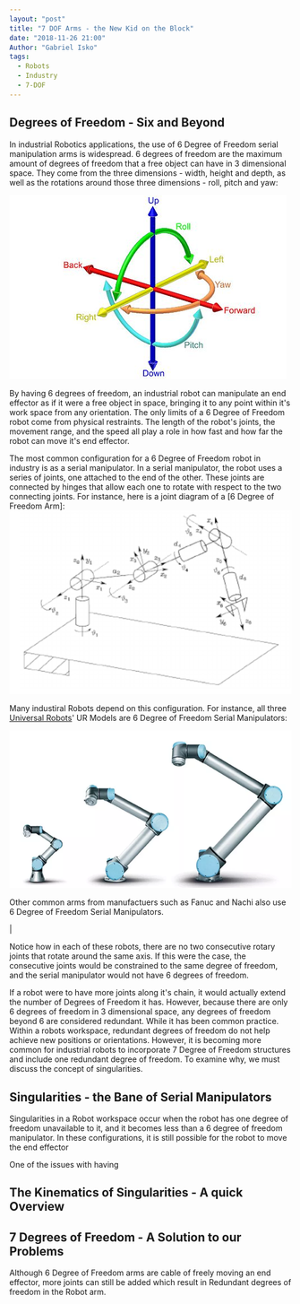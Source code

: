```yaml
---
layout: "post"
title: "7 DOF Arms - the New Kid on the Block"
date: "2018-11-26 21:00"
Author: "Gabriel Isko"
tags:
  - Robots
  - Industry
  - 7-DOF
---
```



Degrees of Freedom - Six and Beyond
------------------------

In industrial Robotics applications, the use of 6 Degree of Freedom serial manipulation arms is widespread.  6 degrees of freedom are the maximum amount of degrees of freedom that a free object can have in 3 dimensional space. They come from the three dimensions - width, height and depth, as well as the rotations around those three dimensions - roll, pitch and yaw:

![](assets/markdown-img-paste-20181126211133606.png)

By having 6 degrees of freedom, an industrial robot can manipulate an end effector as if it were a free object in space, bringing it to any point within it's work space from any orientation. The only limits of a 6 Degree of Freedom robot come from physical restraints. The length of the robot's joints, the movement range, and the speed all play a role in how fast and how far the robot can move it's end effector.

The most common configuration for a 6 Degree of Freedom robot in industry is as a serial manipulator. In a serial manipulator, the robot uses a series of joints, one attached to the end of the other. These joints are connected by hinges that allow each one to rotate with respect to the two connecting joints. For instance, here is a joint diagram of a [6 Degree of Freedom Arm]:  
![](assets/markdown-img-paste-20181126213204157.png)

Many industiral Robots depend on this configuration. For instance, all three [Universal Robots]' UR Models are 6 Degree of Freedom Serial Manipulators:

![](assets/markdown-img-paste-2018112622010019.png)

Other common arms from manufactuers such as Fanuc and Nachi also use 6 Degree of Freedom Serial Manipulators.
<div style= "box ={clear}">

|

</div>

Notice how in each of these robots, there are no two consecutive rotary joints that rotate around the same axis. If this were the case, the consecutive joints would be constrained to the same degree of freedom, and the serial manipulator would not have 6 degrees of freedom.

If a robot were to have more joints along it's chain, it would actually extend the number of Degrees of Freedom it has. However, because there are only 6 degrees of freedom in 3 dimensional space, any degrees of freedom beyond 6 are considered redundant. While it has been common practice. Within a robots workspace, redundant degrees of freedom do not help achieve new positions or orientations. However, it is becoming more common for industrial robots to incorporate 7 Degree of Freedom structures and include one redundant degree of freedom. To examine why, we must discuss the concept of singularities.

Singularities - the Bane of Serial Manipulators
------------------------------

Singularities in a Robot workspace occur when the robot has one degree of freedom unavailable to it, and it becomes less than a 6 degree of freedom manipulator. In these configurations, it is still possible for the robot to move the end effector 

One of the issues with having


The Kinematics of Singularities - A quick Overview
----------------------


7 Degrees of Freedom - A Solution to our Problems
---------------------

Although 6 Degree of Freedom arms are cable of freely moving an end effector, more joints can still be added which result in Redundant degrees of freedom in the Robot arm.


<!-- sources -->

[Universal Robots]:https://www.universal-robots.com/?gclid=CjwKCAiA0O7fBRASEiwAYI9QAnmYyRTORDity8H-FiPwIuzoLP-1W2NirBj0SZUtqN2-YWz-ATx1nxoCFpgQAvD_BwE
[6 DOF Arm Diagram]: https://www.researchgate.net/publication/261281825_A_screw_dual_quaternion_operator_for_serial_robot_kinematics
